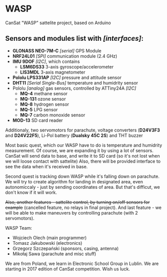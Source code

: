 # WASP
CanSat "WASP" sattelite project, based on Arduino

## Sensors and modules list with *[interfaces]*:
- **GLONASS NEO-7M-C** *[serial]* GPS Module 
- **NRF24L01** *[SPI]* communication module (2.4 GHz) 
- **IMU 9DOF** *[I2C]*, which contains
  * **LSM6DS33** 3-axis gyroscope/accelerometer
  * **LIS3MDL** 3-axis magnetometer
- **Pololu LPS331AP** *[I2C]* pressure and attitude sensor
- **DHT11** *[Serial Single-Bus]* temperature and humidrity sensor
- Pololu *[analog]* gas sensors, controlled by ATTiny24A *[I2C]*
  * **MQ-4** methane sensor
  * **MQ-131** ozone sensor
  * **MQ-8** hydrogen sensor
  * **MQ-5** LPG sensor
  * **MQ-7** carbon monoxide sensor
- **MOD-13** SD card reader

Additionaly, two servomotors for parachute, voltage converters (**D24V3F3** and **D24V22F5**), Li-Pol battery (**Dualsky 45C 2S**) and THT buzzer

Most basic quest, which our WASP have to do is temperature and humidrity measurement. Of course, we are expanding it by using a lot of sensors.
CanSat will send data to base, and write it to SD card (so it's not lost when we will loose contact with sattelite)
Also, there will be provided interface to see the data when it's received in base.

Second quest is tracking down WASP while it's falling down on parachute. We will try to create algorithm for landing in designated area, even autonomiccaly - just by sending coordinates of area. But that's difficut, we don't know if it will work.

~~Also, another features - sattelite control, by turning on/off sensors for example~~ (cancelled feature, no relays in final project). And last feature - we will be able to make maneuvers by controlling parachute (with 2 servomotors).

WASP Team:
* Wojciech Olech (main programmer)
* Tomasz Jakubowski (electronics)
* Grzegorz Szczepański (sponsors, casing, antenna)
* Mikołaj Sawa (parachute and misc stuff)

We are from Poland, we learn in Electronic School Group in Lublin. We are starting in 2017 edition of CanSat competition. Wish us luck.
